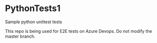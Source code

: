 # PythonTests1
Sample python unittest tests

This repo is being used for E2E tests on Azure Devops. Do not modify the master branch.
